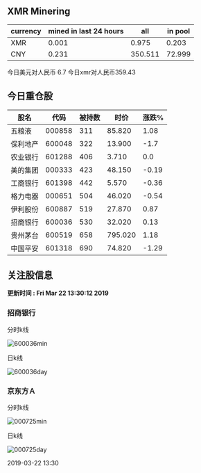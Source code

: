 ## XMR Minering

|currency|mined in last 24 hours|all|in pool|
|---|---|---|---|
|XMR|0.001|0.975|0.203|
|CNY|0.231|350.511|72.999|

今日美元对人民币 6.7	今日xmr对人民币359.43


## 今日重仓股 

|股名|代码|被持数|时价|涨跌%|
|---|---|---|---|---|
|五粮液|000858|311|85.820|1.08|
|保利地产|600048|322|13.900|-1.7|
|农业银行|601288|406|3.710|0.0|
|美的集团|000333|423|48.150|-0.19|
|工商银行|601398|442|5.570|-0.36|
|格力电器|000651|504|46.020|-0.54|
|伊利股份|600887|519|27.870|0.87|
|招商银行|600036|530|32.020|0.13|
|贵州茅台|600519|658|795.020|1.18|
|中国平安|601318|690|74.820|-1.29|

## 关注股信息
**更新时间 : Fri Mar 22 13:30:12 2019**
### 招商银行 
分时k线

![600036min](http://image.sinajs.cn/newchart/min/n/sh600036.gif)

日k线

![600036day](http://image.sinajs.cn/newchart/daily/n/sh600036.gif)

### 京东方Ａ 
分时k线

![000725min](http://image.sinajs.cn/newchart/min/n/sz000725.gif)

日k线

![000725day](http://image.sinajs.cn/newchart/daily/n/sz000725.gif)

2019-03-22 13:30